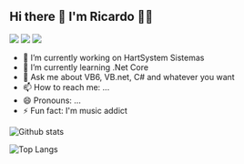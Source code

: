 ## Hi there 👋 I'm Ricardo 👩‍💻

<a href="https://br.linkedin.com/in/ricardocolzani"><img src="https://img.shields.io/badge/LinkedIn-0077B5?style=for-the-badge&logo=linkedin&logoColor=white"/></a> <a href="mailto:ricardo.colzani@hotmail.com"><img src="https://img.shields.io/badge/Microsoft_Outlook-0078D4?style=for-the-badge&logo=microsoft-outlook&logoColor=white"/></a> <a href="https://discordapp.com/users/421103893238513685/"><img src="https://img.shields.io/badge/Discord-7289DA?style=for-the-badge&logo=discord&logoColor=white"/></a>


- 🔭 I’m currently working on HartSystem Sistemas
- 🌱 I’m currently learning .Net Core
- 💬 Ask me about VB6, VB.net, C# and whatever you want
- 📫 How to reach me: ...
- 😄 Pronouns: ...
- ⚡ Fun fact: I'm music addict

![Github stats](https://github-readme-stats.vercel.app/api?username=rcolzani)

![Top Langs](https://github-readme-stats.vercel.app/api/top-langs/?username=rcolzani&layout=compact)
